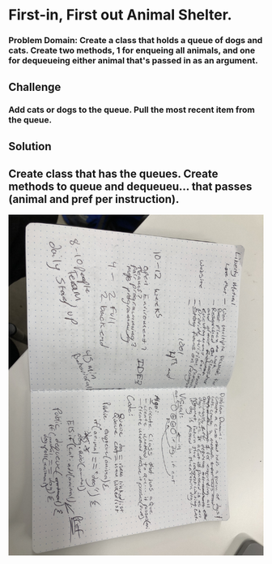 # First-in, First out Animal Shelter.
<!-- Short summary or background information -->
### Problem Domain: Create a class that holds a queue of dogs and cats. Create two methods, 1 for enqueing all animals, and one for dequeueing either animal that's passed in as an argument.

## Challenge
<!-- Description of the challenge -->
### Add cats or dogs to the queue. Pull the most recent item from the queue.

## Solution
<!-- Embedded whiteboard image -->
## Create class that has the queues. Create methods to queue and dequeueu... that passes (animal and pref per instruction).

![](IMG_1981.JPG)
